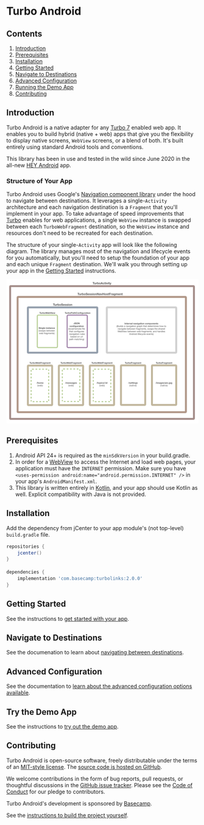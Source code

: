 # Turbo Android

## Contents

1. [Introduction](#introduction)
1. [Prerequisites](#prerequisites)
1. [Installation](#installation)
1. [Getting Started](#getting-started)
1. [Navigate to Destinations](#navigate-to-destinations)
1. [Advanced Configuration](#advanced-configuration)
1. [Running the Demo App](#try-the-demo-app)
1. [Contributing](#contributing)

## Introduction
Turbo Android is a native adapter for any [Turbo 7](https://github.com/turbolinks/turbolinks#readme) enabled web app. It enables you to build hybrid (native + web) apps that give you the flexibility to display native screens, `WebView` screens, or a blend of both. It's built entirely using standard Android tools and conventions.

This library has been in use and tested in the wild since June 2020 in the all-new [HEY Android](https://play.google.com/store/apps/details?id=com.basecamp.hey&hl=en_US) app.

### Structure of Your App
Turbo Android uses Google's [Navigation component library](https://developer.android.com/guide/navigation) under the hood to navigate between destinations. It leverages a single-`Activity` architecture and each navigation destination is a `Fragment` that you'll implement in your app. To take advantage of speed improvements that [Turbo](https://github.com/turbolinks/turbolinks) enables for web applications, a single `WebView` instance is swapped between each `TurboWebFragment` destination, so the `WebView` instance and resources don't need to be recreated for each destination.

The structure of your single-`Activity` app will look like the following diagram. The library manages most of the navigation and lifecycle events for you automatically, but you'll need to setup the foundation of your app and each unique `Fragment` destination. We'll walk you through setting up your app in the [Getting Started](docs/GETTING-STARTED.md) instructions.

![Structure of a Turbo App](docs/assets/turbo-app-diagram.png)

## Prerequisites

1. Android API 24+ is required as the `minSdkVersion` in your build.gradle.
1. In order for a [WebView](https://developer.android.com/reference/android/webkit/WebView.html) to access the Internet and load web pages, your application must have the `INTERNET` permission. Make sure you have `<uses-permission android:name="android.permission.INTERNET" />` in your app's `AndroidManifest.xml`.
1. This library is written entirely in [Kotlin](https://kotlinlang.org/), and your app should use Kotlin as well. Explicit compatibility with Java is not provided.

## Installation
Add the dependency from jCenter to your app module's (not top-level) `build.gradle` file.

```groovy
repositories {
    jcenter()
}

dependencies {
    implementation 'com.basecamp:turbolinks:2.0.0'
}
```

## Getting Started
See the instructions to [get started with your app](docs/GETTING-STARTED.md).

## Navigate to Destinations
See the documenation to learn about [navigating between destinations](docs/NAVIGATION.md).

## Advanced Configuration
See the documentation to [learn about the advanced configuration options available](docs/ADVANCED-CONFIGURATION.md).

## Try the Demo App
See the instructions to [try out the demo app](docs/DEMO-APP.md).

## Contributing

Turbo Android is open-source software, freely distributable under the terms of an [MIT-style license](docs/LICENSE). The [source code is hosted on GitHub](https://github.com/turbolinks/turbolinks-android).

We welcome contributions in the form of bug reports, pull requests, or thoughtful discussions in the [GitHub issue tracker](https://github.com/turbolinks/turbolinks-android/issues). Please see the [Code of Conduct](docs/CONDUCT.md) for our pledge to contributors.

Turbo Android's development is sponsored by [Basecamp](https://basecamp.com/).

See the [instructions to build the project yourself](docs/BUILD-PROJECT.md).
